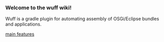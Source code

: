 ### Welcome to the wuff wiki!

Wuff is a gradle plugin for automating assembly of OSGi/Eclipse bundles and applications.

[main features](Wuff-main-features)
